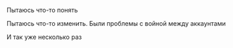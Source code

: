 Пытаюсь что-то понять

Пытаюсь что-то изменить. Были проблемы с войной между аккаунтами

И так уже несколько раз